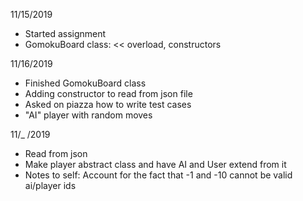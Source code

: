 11/15/2019
- Started assignment
- GomokuBoard class: << overload, constructors

11/16/2019
- Finished GomokuBoard class
- Adding constructor to read from json file
- Asked on piazza how to write test cases
- "AI" player with random moves

11/_ /2019
- Read from json
- Make player abstract class and have AI and User extend from it 
- Notes to self: Account for the fact that -1 and -10 cannot be valid ai/player ids 
